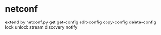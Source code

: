 # netconf
extend by netconf.py
get
get-config
edit-config
copy-config
delete-config
lock
unlock
stream discovery
notify
